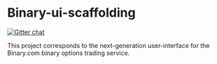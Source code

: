 Binary-ui-scaffolding
=====================

[![Gitter chat](https://badges.gitter.im/binary-com/binary-ui-scaffolding.png)](https://gitter.im/binary-com/binary-ui-scaffolding)

This project corresponds to the next-generation user-interface for the Binary.com binary options trading service.
